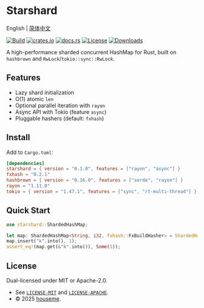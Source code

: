 # Starshard

English | [简体中文](README_CN.md)

[![Build](https://github.com/houseme/starshard/workflows/Build/badge.svg)](https://github.com/houseme/starshard/actions?query=workflow%3ABuild)
[![crates.io](https://img.shields.io/crates/v/starshard.svg)](https://crates.io/crates/starshard)
[![docs.rs](https://docs.rs/starshard/badge.svg)](https://docs.rs/starshard/)
[![License](https://img.shields.io/crates/l/starshard)](./LICENSE-APACHE)
[![Downloads](https://img.shields.io/crates/d/starshard)](https://crates.io/crates/starshard)

A high\-performance sharded concurrent HashMap for Rust, built on `hashbrown` and `RwLock`/`tokio::sync::RwLock`.

## Features

- Lazy shard initialization
- O\(1\) atomic `len`
- Optional parallel iteration with `rayon`
- Async API with Tokio \(feature `async`\)
- Pluggable hashers \(default: `fxhash`\)

## Install

Add to `Cargo.toml`:

```toml
[dependencies]
starshard = { version = "0.1.0", features = ["rayon", "async"] }
fxhash = "0.2.1"
hashbrown = { version = "0.16.0", features = ["serde", "rayon"] }
rayon = "1.11.0"
tokio = { version = "1.47.1", features = ["sync", "rt-multi-thread"] }
```

## Quick Start

```rust
use starshard::ShardedHashMap;

let map: ShardedHashMap<String, i32, fxhash::FxBuildHasher> = ShardedHashMap::new(64);
map.insert("k".into(), 1);
assert_eq!(map.get(&"k".into()), Some(1));
```

## License

Dual\-licensed under MIT or Apache\-2\.0.

- See [`LICENSE-MIT`](LICENSE-MIT) and [`LICENSE-APACHE`](LICENSE-APACHE).
- © 2025 [houseme](https://github.com/houseme).

